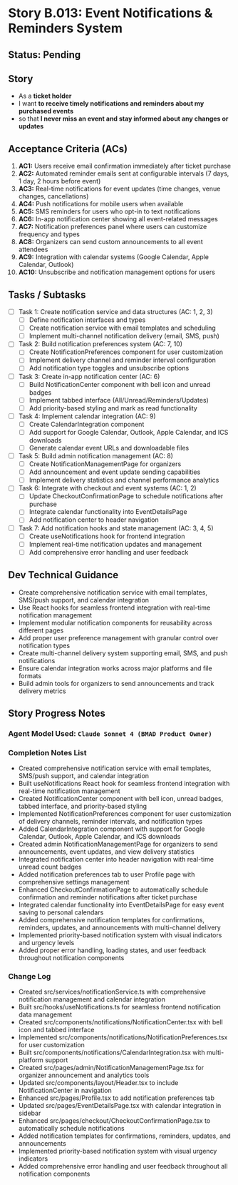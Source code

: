 # Story B.013: Event Notifications & Reminders System

## Status: Pending

## Story

- As a **ticket holder**
- I want **to receive timely notifications and reminders about my purchased events**
- so that **I never miss an event and stay informed about any changes or updates**

## Acceptance Criteria (ACs)

1. **AC1:** Users receive email confirmation immediately after ticket purchase
2. **AC2:** Automated reminder emails sent at configurable intervals (7 days, 1 day, 2 hours before event)
3. **AC3:** Real-time notifications for event updates (time changes, venue changes, cancellations)
4. **AC4:** Push notifications for mobile users when available
5. **AC5:** SMS reminders for users who opt-in to text notifications
6. **AC6:** In-app notification center showing all event-related messages
7. **AC7:** Notification preferences panel where users can customize frequency and types
8. **AC8:** Organizers can send custom announcements to all event attendees
9. **AC9:** Integration with calendar systems (Google Calendar, Apple Calendar, Outlook)
10. **AC10:** Unsubscribe and notification management options for users

## Tasks / Subtasks

- [ ] Task 1: Create notification service and data structures (AC: 1, 2, 3)
  - [ ] Define notification interfaces and types
  - [ ] Create notification service with email templates and scheduling
  - [ ] Implement multi-channel notification delivery (email, SMS, push)
- [ ] Task 2: Build notification preferences system (AC: 7, 10)
  - [ ] Create NotificationPreferences component for user customization
  - [ ] Implement delivery channel and reminder interval configuration
  - [ ] Add notification type toggles and unsubscribe options
- [ ] Task 3: Create in-app notification center (AC: 6)
  - [ ] Build NotificationCenter component with bell icon and unread badges
  - [ ] Implement tabbed interface (All/Unread/Reminders/Updates)
  - [ ] Add priority-based styling and mark as read functionality
- [ ] Task 4: Implement calendar integration (AC: 9)
  - [ ] Create CalendarIntegration component
  - [ ] Add support for Google Calendar, Outlook, Apple Calendar, and ICS downloads
  - [ ] Generate calendar event URLs and downloadable files
- [ ] Task 5: Build admin notification management (AC: 8)
  - [ ] Create NotificationManagementPage for organizers
  - [ ] Add announcement and event update sending capabilities
  - [ ] Implement delivery statistics and channel performance analytics
- [ ] Task 6: Integrate with checkout and event systems (AC: 1, 2)
  - [ ] Update CheckoutConfirmationPage to schedule notifications after purchase
  - [ ] Integrate calendar functionality into EventDetailsPage
  - [ ] Add notification center to header navigation
- [ ] Task 7: Add notification hooks and state management (AC: 3, 4, 5)
  - [ ] Create useNotifications hook for frontend integration
  - [ ] Implement real-time notification updates and management
  - [ ] Add comprehensive error handling and user feedback

## Dev Technical Guidance

- Create comprehensive notification service with email templates, SMS/push support, and calendar integration
- Use React hooks for seamless frontend integration with real-time notification management
- Implement modular notification components for reusability across different pages
- Add proper user preference management with granular control over notification types
- Create multi-channel delivery system supporting email, SMS, and push notifications
- Ensure calendar integration works across major platforms and file formats
- Build admin tools for organizers to send announcements and track delivery metrics

## Story Progress Notes

### Agent Model Used: `Claude Sonnet 4 (BMAD Product Owner)`

### Completion Notes List

- Created comprehensive notification service with email templates, SMS/push support, and calendar integration
- Built useNotifications React hook for seamless frontend integration with real-time notification management
- Created NotificationCenter component with bell icon, unread badges, tabbed interface, and priority-based styling
- Implemented NotificationPreferences component for user customization of delivery channels, reminder intervals, and notification types
- Added CalendarIntegration component with support for Google Calendar, Outlook, Apple Calendar, and ICS downloads
- Created admin NotificationManagementPage for organizers to send announcements, event updates, and view delivery statistics
- Integrated notification center into header navigation with real-time unread count badges
- Added notification preferences tab to user Profile page with comprehensive settings management
- Enhanced CheckoutConfirmationPage to automatically schedule confirmation and reminder notifications after ticket purchase
- Integrated calendar functionality into EventDetailsPage for easy event saving to personal calendars
- Added comprehensive notification templates for confirmations, reminders, updates, and announcements with multi-channel delivery
- Implemented priority-based notification system with visual indicators and urgency levels
- Added proper error handling, loading states, and user feedback throughout notification components

### Change Log

- Created src/services/notificationService.ts with comprehensive notification management and calendar integration
- Built src/hooks/useNotifications.ts for seamless frontend notification data management
- Created src/components/notifications/NotificationCenter.tsx with bell icon and tabbed interface
- Implemented src/components/notifications/NotificationPreferences.tsx for user customization
- Built src/components/notifications/CalendarIntegration.tsx with multi-platform support
- Created src/pages/admin/NotificationManagementPage.tsx for organizer announcement and analytics tools
- Updated src/components/layout/Header.tsx to include NotificationCenter in navigation
- Enhanced src/pages/Profile.tsx to add notification preferences tab
- Updated src/pages/EventDetailsPage.tsx with calendar integration in sidebar
- Enhanced src/pages/checkout/CheckoutConfirmationPage.tsx to automatically schedule notifications
- Added notification templates for confirmations, reminders, updates, and announcements
- Implemented priority-based notification system with visual urgency indicators
- Added comprehensive error handling and user feedback throughout all notification components 